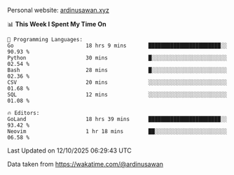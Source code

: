 Personal website: [ardinusawan.xyz](https://ardinusawan.xyz)

<!--START_SECTION:waka-->
📊 **This Week I Spent My Time On** 

```text
💬 Programming Languages: 
Go                       18 hrs 9 mins       ███████████████████████░░   90.93 % 
Python                   30 mins             █░░░░░░░░░░░░░░░░░░░░░░░░   02.54 % 
Bash                     28 mins             █░░░░░░░░░░░░░░░░░░░░░░░░   02.36 % 
CSV                      20 mins             ░░░░░░░░░░░░░░░░░░░░░░░░░   01.68 % 
SQL                      12 mins             ░░░░░░░░░░░░░░░░░░░░░░░░░   01.08 % 

🔥 Editors: 
GoLand                   18 hrs 39 mins      ███████████████████████░░   93.42 % 
Neovim                   1 hr 18 mins        ██░░░░░░░░░░░░░░░░░░░░░░░   06.58 % 
```


 Last Updated on 12/10/2025 06:29:43 UTC
<!--END_SECTION:waka-->
Data taken from https://wakatime.com/@ardinusawan
